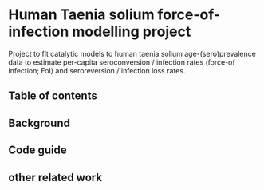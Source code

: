# Human Taenia solium force-of-infection modelling project
Project to fit catalytic models to human taenia solium age-(sero)prevalence data to estimate per-capita seroconversion / infection rates (force-of infection; FoI) and seroreversion / infection loss rates.

## Table of contents

## Background

## Code guide

## other related work